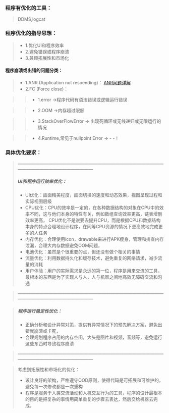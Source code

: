 ### 程序有优化的工具：
> DDMS,logcat

### 程序优化的指导思想：
> * 1.优化UI和程序效率
> * 2.避免错误或程序崩溃
> * 3.兼顾拓展性和市场化

#### 程序崩溃或出错的问题分类：
> * 1.ANR (Application not resoending)：   [ANR问题详解](http://www.cnblogs.com/purediy/p/3225060.html)
> * 2.FC (Force close)：

> > * 1.error ->程序代码有语法错误或逻辑运行错误

> > * 2.OOM   ->内存超过限额

> > * 3.StackOverFlowError                -> 出现死循环或无线递归或无限运行的情况

> > * 4.Runtime,常见于nullpoint Error   ->  - -！


### 具体优化要求：
> ——————————————————————————————————————————————————
> ##### UI和程序运行效率优化： 
> * UI优化：画面精美程度，画面切换的速度和动态效果，视图呈现过程和实际视图层级
> * CPU优化：CPU的效率是一定的，在各种数据结构的对象在CPU中的效率不同，这与他们本身的特性有关，例如数组查询效率更高，链表增删效率更高，
CPU优化不是说要去提升CPU，而是根据CPU和数据结构本身的特点合理地设计程序，在同等CPU资源的情况下更高效地完成更多的人任务
> * 内存优化：合理使用icon，drawable来进行APK瘦身，管理和排查内存泄漏，合理大内存数据避免OOM问题，
> * 电池优化：虽然是个很重要的点，但还没有做个相关的事情
> * 流量优化：利用数据持久化和缓存技术，避免重复的网络请求，减少流量的消耗
> * 用户体验：用户的实际需求是永远的第一位，程序是用来交流的工具，最根本的东西是为了实现人与人，人与机器之间地高效无障碍交流和沟通

> ——————————————————————————————————————————————————

> ##### 程序运行稳定性优化：
> * 正确分析和设计异常对策，提供有异常情况下的预先解决方案，避免出错就崩溃或卡死，
> * 合理规划程序占用的内存空间，大头是图片和视频，音频等，避免运行这些东西时导致程序崩溃

> ——————————————————————————————————————————————————

> 考虑到拓展性和市场化的优化：
> * 设计良好的架构，严格遵守OOD原则，使得代码是可拓展和可维护的，避免每一次修改都是一次重构
> * 程序是服务于人类交流活动和人机交互行为的工具，程序的设计最根本的目的是把复杂的事情用简单重复的步骤去表达，然后交给机器去完成。


